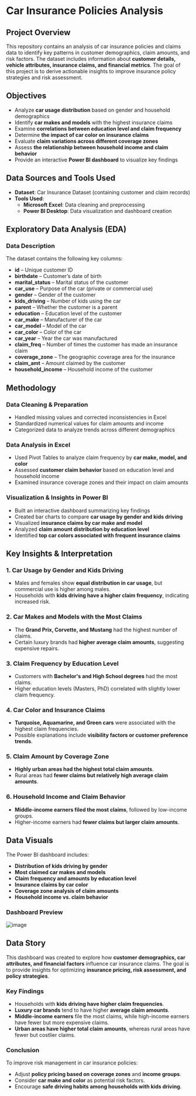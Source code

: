 # **Car Insurance Policies Analysis**

## **Project Overview**
This repository contains an analysis of car insurance policies and claims data to identify key patterns in customer demographics, claim amounts, and risk factors. The dataset includes information about **customer details, vehicle attributes, insurance claims, and financial metrics**. The goal of this project is to derive actionable insights to improve insurance policy strategies and risk assessment.

## **Objectives**
- Analyze **car usage distribution** based on gender and household demographics
- Identify **car makes and models** with the highest insurance claims
- Examine **correlations between education level and claim frequency**
- Determine **the impact of car color on insurance claims**
- Evaluate **claim variations across different coverage zones**
- Assess **the relationship between household income and claim behavior**
- Provide an interactive **Power BI dashboard** to visualize key findings

## **Data Sources and Tools Used**
- **Dataset**: Car Insurance Dataset (containing customer and claim records)
- **Tools Used**:
  - **Microsoft Excel**: Data cleaning and preprocessing
  - **Power BI Desktop**: Data visualization and dashboard creation

## **Exploratory Data Analysis (EDA)**
### **Data Description**
The dataset contains the following key columns:
- **id** – Unique customer ID
- **birthdate** – Customer’s date of birth
- **marital_status** – Marital status of the customer
- **car_use** – Purpose of the car (private or commercial use)
- **gender** – Gender of the customer
- **kids_driving** – Number of kids using the car
- **parent** – Whether the customer is a parent
- **education** – Education level of the customer
- **car_make** – Manufacturer of the car
- **car_model** – Model of the car
- **car_color** – Color of the car
- **car_year** – Year the car was manufactured
- **claim_freq** – Number of times the customer has made an insurance claim
- **coverage_zone** – The geographic coverage area for the insurance
- **claim_amt** – Amount claimed by the customer
- **household_income** – Household income of the customer

## **Methodology**
### **Data Cleaning & Preparation**
- Handled missing values and corrected inconsistencies in Excel
- Standardized numerical values for claim amounts and income
- Categorized data to analyze trends across different demographics

### **Data Analysis in Excel**
- Used Pivot Tables to analyze claim frequency by **car make, model, and color**
- Assessed **customer claim behavior** based on education level and household income
- Examined insurance coverage zones and their impact on claim amounts

### **Visualization & Insights in Power BI**
- Built an interactive dashboard summarizing key findings
- Created bar charts to compare **car usage by gender and kids driving**
- Visualized **insurance claims by car make and model**
- Analyzed **claim amount distribution by education level**
- Identified **top car colors associated with frequent insurance claims**

## **Key Insights & Interpretation**
### **1. Car Usage by Gender and Kids Driving**
- Males and females show **equal distribution in car usage**, but commercial use is higher among males.
- Households with **kids driving have a higher claim frequency**, indicating increased risk.

### **2. Car Makes and Models with the Most Claims**
- The **Grand Prix, Corvette, and Mustang** had the highest number of claims.
- Certain luxury brands had **higher average claim amounts**, suggesting expensive repairs.

### **3. Claim Frequency by Education Level**
- Customers with **Bachelor's and High School degrees** had the most claims.
- Higher education levels (Masters, PhD) correlated with slightly lower claim frequency.

### **4. Car Color and Insurance Claims**
- **Turquoise, Aquamarine, and Green cars** were associated with the highest claim frequencies.
- Possible explanations include **visibility factors or customer preference trends**.

### **5. Claim Amount by Coverage Zone**
- **Highly urban areas had the highest total claim amounts**.
- Rural areas had **fewer claims but relatively high average claim amounts**.

### **6. Household Income and Claim Behavior**
- **Middle-income earners filed the most claims**, followed by low-income groups.
- Higher-income earners had **fewer claims but larger claim amounts**.

## **Data Visuals**
The Power BI dashboard includes:
- **Distribution of kids driving by gender**
- **Most claimed car makes and models**
- **Claim frequency and amounts by education level**
- **Insurance claims by car color**
- **Coverage zone analysis of claim amounts**
- **Household income vs. claim behavior**

### **Dashboard Preview**
![image](https://github.com/user-attachments/assets/277b6106-f29d-4d8d-8235-da7b5ff98fa9)

## **Data Story**
This dashboard was created to explore how **customer demographics, car attributes, and financial factors** influence car insurance claims. The goal is to provide insights for optimizing **insurance pricing, risk assessment, and policy strategies**.

### **Key Findings**
- Households with **kids driving have higher claim frequencies**.
- **Luxury car brands** tend to have higher **average claim amounts**.
- **Middle-income earners** file the most claims, while high-income earners have fewer but more expensive claims.
- **Urban areas have higher total claim amounts**, whereas rural areas have fewer but costlier claims.

### **Conclusion**
To improve risk management in car insurance policies:
- Adjust **policy pricing based on coverage zones** and **income groups**.
- Consider **car make and color** as potential risk factors.
- Encourage **safe driving habits among households with kids driving**.
